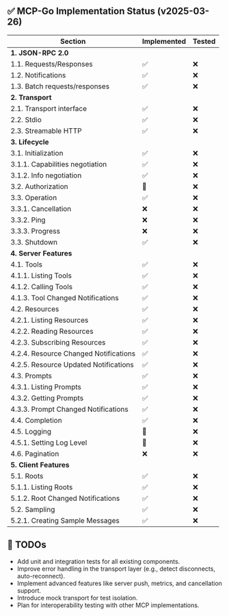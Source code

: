 ## ✅ MCP-Go Implementation Status (v2025-03-26)

| Section                               | Implemented        | Tested |
|---------------------------------------|--------------------|--------|
| **1. JSON-RPC 2.0**                   |                    |        |
| 1.1. Requests/Responses               | :white_check_mark: | :x:    |
| 1.2. Notifications                    | :white_check_mark: | :x:    |
| 1.3. Batch requests/responses         | :white_check_mark: | :x:    |
| **2. Transport**                      |                    |        |
| 2.1. Transport interface              | :white_check_mark: | :x:    |
| 2.2. Stdio                            | :white_check_mark: | :x:    |
| 2.3. Streamable HTTP                  | :white_check_mark: | :x:    |
| **3. Lifecycle**                      |                    |        |
| 3.1. Initialization                   | :white_check_mark: | :x:    |
| 3.1.1. Capabilities negotiation       | :white_check_mark: | :x:    |
| 3.1.2. Info negotiation               | :white_check_mark: | :x:    |
| 3.2. Authorization                    | :construction:     | :x:    |
| 3.3. Operation                        | :white_check_mark: | :x:    |
| 3.3.1. Cancellation                   | :x:                | :x:    |
| 3.3.2. Ping                           | :x:                | :x:    |
| 3.3.3. Progress                       | :x:                | :x:    |
| 3.3. Shutdown                         | :white_check_mark: | :x:    |
| **4. Server Features**                |                    |        |
| 4.1. Tools                            | :white_check_mark: | :x:    |
| 4.1.1. Listing Tools                  | :white_check_mark: | :x:    |
| 4.1.2. Calling Tools                  | :white_check_mark: | :x:    |
| 4.1.3. Tool Changed Notifications     | :white_check_mark: | :x:    |
| 4.2. Resources                        | :white_check_mark: | :x:    |
| 4.2.1. Listing Resources              | :white_check_mark: | :x:    |
| 4.2.2. Reading Resources              | :white_check_mark: | :x:    |
| 4.2.3. Subscribing Resources          | :white_check_mark: | :x:    |
| 4.2.4. Resource Changed Notifications | :white_check_mark: | :x:    |
| 4.2.5. Resource Updated Notifications | :white_check_mark: | :x:    |
| 4.3. Prompts                          | :white_check_mark: | :x:    |
| 4.3.1. Listing Prompts                | :white_check_mark: | :x:    |
| 4.3.2. Getting Prompts                | :white_check_mark: | :x:    |
| 4.3.3. Prompt Changed Notifications   | :white_check_mark: | :x:    |
| 4.4. Completion                       | :white_check_mark: | :x:    |
| 4.5. Logging                          | :construction:     | :x:    |
| 4.5.1. Setting Log Level              | :construction:     | :x:    |
| 4.6. Pagination                       | :x:                | :x:    |
| **5. Client Features**                |                    |        |
| 5.1. Roots                            | :white_check_mark: | :x:    |
| 5.1.1. Listing Roots                  | :white_check_mark: | :x:    |
| 5.1.2. Root Changed Notifications     | :white_check_mark: | :x:    |
| 5.2. Sampling                         | :white_check_mark: | :x:    |
| 5.2.1. Creating Sample Messages       | :white_check_mark: | :x:    |

## 🧩 TODOs

- Add unit and integration tests for all existing components.
- Improve error handling in the transport layer (e.g., detect disconnects, auto-reconnect).
- Implement advanced features like server push, metrics, and cancellation support.
- Introduce mock transport for test isolation.
- Plan for interoperability testing with other MCP implementations.
